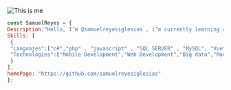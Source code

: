  

<!---
samuelreyesiglesias/samuelreyesiglesias is a ✨ special ✨ repository because its `README.md` (this file) appears on your GitHub profile.
You can click the Preview link to take a look at your changes.
--->


![This is me](https://user-images.githubusercontent.com/51006648/196262035-eadf9efc-5bcc-4f7d-85aa-5ac17d7e6582.png) 
```javascript
const SamuelReyes = {
Description:"Hello, I’m @samuelreyesiglesias , i’m currently learning about...",
Skills: [
 {
 "Languajes":["c#","php" , "javascript" , "SQL SERVER" , "MySQL", "Vue", "Laravel"],
 "Technologies":["Mobile Development","Web Development","Big data","Machine Learning", "Devops","CiberSecurity", "BlockChain"]
 }
],
homePage: "https://github.com/samuelreyesiglesias"
};
``````
